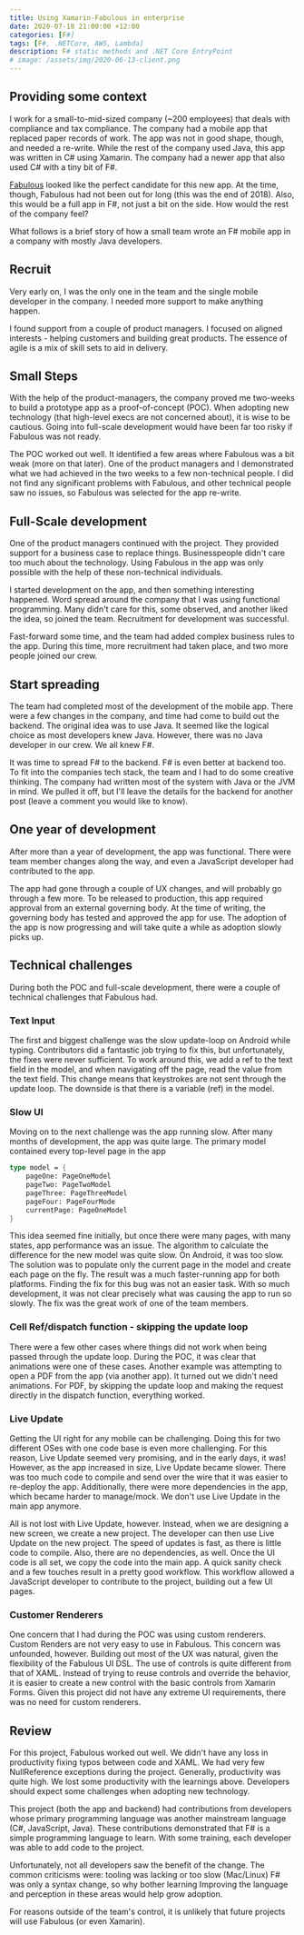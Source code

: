 ```yaml
---
title: Using Xamarin-Fabulous in enterprise
date: 2020-07-18 21:00:00 +12:00
categories: [F#]
tags: [F#, .NETCore, AWS, Lambda]
description: F# static methods and .NET Core EntryPoint
# image: /assets/img/2020-06-13-client.png
---
```


## Providing some context

I work for a small-to-mid-sized company (~200 employees) that deals with compliance and tax compliance. The company had a mobile app that replaced paper records of work. The app was not in good shape, though, and needed a re-write. While the rest of the company used Java, this app was written in C# using Xamarin. The company had a newer app that also used C# with a tiny bit of F#. 

[Fabulous](https://fsprojects.github.io/Fabulous/) looked like the perfect candidate for this new app. At the time, though, Fabulous had not been out for long (this was the end of 2018). Also, this would be a full app in F#, not just a bit on the side. How would the rest of the company feel?  

What follows is a brief story of how a small team wrote an F# mobile app in a company with mostly Java developers. 

## Recruit

Very early on, I was the only one in the team and the single mobile developer in the company. I needed more support to make anything happen. 

I found support from a couple of product managers. I focused on aligned interests - helping customers and building great products. The essence of agile is a mix of skill sets to aid in delivery. 

## Small Steps

With the help of the product-managers, the company proved me two-weeks to build a prototype app as a proof-of-concept (POC). When adopting new technology (that high-level execs are not concerned about), it is wise to be cautious. Going into full-scale development would have been far too risky if Fabulous was not ready. 

The POC worked out well. It identified a few areas where Fabulous was a bit weak (more on that later). One of the product managers and I demonstrated what we had achieved in the two weeks to a few non-technical people. I did not find any significant problems with Fabulous, and other technical people saw no issues, so Fabulous was selected for the app re-write. 

## Full-Scale development

One of the product managers continued with the project. They provided support for a business case to replace things. Businesspeople didn't care too much about the technology. Using Fabulous in the app was only possible with the help of these non-technical individuals.

I started development on the app, and then something interesting happened. Word spread around the company that I was using functional programming. Many didn't care for this, some observed, and another liked the idea, so joined the team. Recruitment for development was successful. 

Fast-forward some time, and the team had added complex business rules to the app. During this time, more recruitment had taken place, and two more people joined our crew. 

## Start spreading

The team had completed most of the development of the mobile app. There were a few changes in the company, and time had come to build out the backend. The original idea was to use Java. It seemed like the logical choice as most developers knew Java. However, there was no Java developer in our crew. We all knew F#. 

It was time to spread F# to the backend. F# is even better at backend too. To fit into the companies tech stack, the team and I had to do some creative thinking. The company had written most of the system with Java or the JVM in mind. We pulled it off, but I'll leave the details for the backend for another post (leave a comment you would like to know). 

## One year of development

After more than a year of development, the app was functional. There were team member changes along the way, and even a JavaScript developer had contributed to the app. 

The app had gone through a couple of UX changes, and will probably go through a few more. To be released to production, this app required approval from an external governing body. At the time of writing, the governing body has tested and approved the app for use. The adoption of the app is now progressing and will take quite a while as adoption slowly picks up. 

## Technical challenges

During both the POC and full-scale development, there were a couple of technical challenges that Fabulous had. 

### Text Input

The first and biggest challenge was the slow update-loop on Android while typing. Contributors did a fantastic job trying to fix this, but unfortunately, the fixes were never sufficient. To work around this, we add a ref to the text field in the model, and when navigating off the page, read the value from the text field. This change means that keystrokes are not sent through the update loop. The downside is that there is a variable (ref) in the model. 

### Slow UI

Moving on to the next challenge was the app running slow. After many months of development, the app was quite large. The primary model contained every top-level page in the app

```fsharp
type model = {
    pageOne: PageOneModel
    pageTwo: PageTwoModel
    pageThree: PageThreeModel
    pageFour: PageFourMode
    currentPage: PageOneModel
}
```

This idea seemed fine initially, but once there were many pages, with many states, app performance was an issue. The algorithm to calculate the difference for the new model was quite slow. On Android, it was too slow. The solution was to populate only the current page in the model and create each page on the fly. The result was a much faster-running app for both platforms. Finding the fix for this bug was not an easier task. With so much development, it was not clear precisely what was causing the app to run so slowly. The fix was the great work of one of the team members. 

### Cell Ref/dispatch function - skipping the update loop

There were a few other cases where things did not work when being passed through the update loop. During the POC, it was clear that animations were one of these cases. Another example was attempting to open a PDF from the app (via another app). It turned out we didn't need animations. For PDF, by skipping the update loop and making the request directly in the dispatch function, everything worked.  

### Live Update

Getting the UI right for any mobile can be challenging. Doing this for two different OSes with one code base is even more challenging. For this reason, Live Update seemed very promising, and in the early days, it was! However, as the app increased in size, Live Update became slower. There was too much code to compile and send over the wire that it was easier to re-deploy the app. Additionally, there were more dependencies in the app, which became harder to manage/mock. We don't use Live Update in the main app anymore.

All is not lost with Live Update, however. Instead, when we are designing a new screen, we create a new project. The developer can then use Live Update on the new project. The speed of updates is fast, as there is little code to compile. Also, there are no dependencies, as well. Once the UI code is all set, we copy the code into the main app. A quick sanity check and a few touches result in a pretty good workflow. This workflow allowed a JavaScript developer to contribute to the project, building out a few UI pages. 

### Customer Renderers

One concern that I had during the POC was using custom renderers. Custom Renders are not very easy to use in Fabulous. This concern was unfounded, however. Building out most of the UX was natural, given the flexibility of the Fabulous UI DSL. The use of controls is quite different from that of XAML. Instead of trying to reuse controls and override the behavior, it is easier to create a new control with the basic controls from Xamarin Forms. Given this project did not have any extreme UI requirements, there was no need for custom renderers. 

## Review 

For this project, Fabulous worked out well. We didn't have any loss in productivity fixing typos between code and XAML. We had very few NullReference exceptions during the project. Generally, productivity was quite high. We lost some productivity with the learnings above. Developers should expect some challenges when adopting new technology. 

This project (both the app and backend) had contributions from developers whose primary programming language was another mainstream language (C#, JavaScript, Java). These contributions demonstrated that F# is a simple programming language to learn. With some training, each developer was able to add code to the project. 

Unfortunately, not all developers saw the benefit of the change. The common criticisms were: 
tooling was lacking or too slow (Mac/Linux)
F# was only a syntax change, so why bother learning
Improving the language and perception in these areas would help grow adoption. 

For reasons outside of the team's control, it is unlikely that future projects will use Fabulous (or even Xamarin). 
